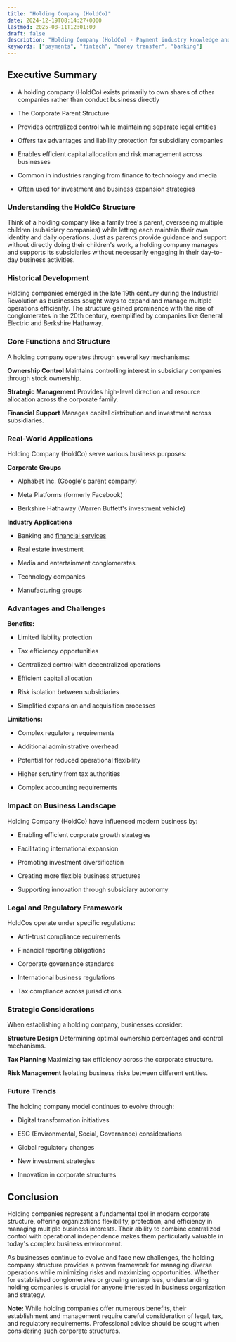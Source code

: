 ```yaml
---
title: "Holding Company (HoldCo)"
date: 2024-12-19T08:14:27+0000
lastmod: 2025-08-11T12:01:00
draft: false
description: "Holding Company (HoldCo) - Payment industry knowledge and insights"
keywords: ["payments", "fintech", "money transfer", "banking"]
---
```


## Executive Summary

- A holding company (HoldCo) exists primarily to own shares of other companies rather than conduct business directly

- The Corporate Parent Structure

- Provides centralized control while maintaining separate legal entities

- Offers tax advantages and liability protection for subsidiary companies

- Enables efficient capital allocation and risk management across businesses

- Common in industries ranging from finance to technology and media

- Often used for investment and business expansion strategies

### Understanding the HoldCo Structure

Think of a holding company like a family tree's parent, overseeing multiple children (subsidiary companies) while letting each maintain their own identity and daily operations. Just as parents provide guidance and support without directly doing their children's work, a holding company manages and supports its subsidiaries without necessarily engaging in their day-to-day business activities.

### Historical Development

Holding companies emerged in the late 19th century during the Industrial Revolution as businesses sought ways to expand and manage multiple operations efficiently. The structure gained prominence with the rise of conglomerates in the 20th century, exemplified by companies like General Electric and Berkshire Hathaway.

### Core Functions and Structure

A holding company operates through several key mechanisms:

**Ownership Control** Maintains controlling interest in subsidiary companies through stock ownership.

**Strategic Management** Provides high-level direction and resource allocation across the corporate family.

**Financial Support** Manages capital distribution and investment across subsidiaries.

### Real-World Applications

Holding Company (HoldCo) serve various business purposes:

**Corporate Groups**

- Alphabet Inc. (Google's parent company)

- Meta Platforms (formerly Facebook)

- Berkshire Hathaway (Warren Buffett's investment vehicle)

**Industry Applications**

- Banking and [financial services](https://faisalkhanllc.xyz/resources/payments-wiki/f/financial-services/)

- Real estate investment

- Media and entertainment conglomerates

- Technology companies

- Manufacturing groups

### Advantages and Challenges

**Benefits:**

- Limited liability protection

- Tax efficiency opportunities

- Centralized control with decentralized operations

- Efficient capital allocation

- Risk isolation between subsidiaries

- Simplified expansion and acquisition processes

**Limitations:**

- Complex regulatory requirements

- Additional administrative overhead

- Potential for reduced operational flexibility

- Higher scrutiny from tax authorities

- Complex accounting requirements

### Impact on Business Landscape

Holding Company (HoldCo) have influenced modern business by:

- Enabling efficient corporate growth strategies

- Facilitating international expansion

- Promoting investment diversification

- Creating more flexible business structures

- Supporting innovation through subsidiary autonomy

### Legal and Regulatory Framework

HoldCos operate under specific regulations:

- Anti-trust compliance requirements

- Financial reporting obligations

- Corporate governance standards

- International business regulations

- Tax compliance across jurisdictions

### Strategic Considerations

When establishing a holding company, businesses consider:

**Structure Design** Determining optimal ownership percentages and control mechanisms.

**Tax Planning** Maximizing tax efficiency across the corporate structure.

**Risk Management** Isolating business risks between different entities.

### Future Trends

The holding company model continues to evolve through:

- Digital transformation initiatives

- ESG (Environmental, Social, Governance) considerations

- Global regulatory changes

- New investment strategies

- Innovation in corporate structures

## Conclusion

Holding companies represent a fundamental tool in modern corporate structure, offering organizations flexibility, protection, and efficiency in managing multiple business interests. Their ability to combine centralized control with operational independence makes them particularly valuable in today's complex business environment.

As businesses continue to evolve and face new challenges, the holding company structure provides a proven framework for managing diverse operations while minimizing risks and maximizing opportunities. Whether for established conglomerates or growing enterprises, understanding holding companies is crucial for anyone interested in business organization and strategy.

**Note:** While holding companies offer numerous benefits, their establishment and management require careful consideration of legal, tax, and regulatory requirements. Professional advice should be sought when considering such corporate structures.